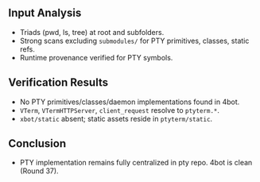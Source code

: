 ## Input Analysis
- Triads (pwd, ls, tree) at root and subfolders.
- Strong scans excluding `submodules/` for PTY primitives, classes, static refs.
- Runtime provenance verified for PTY symbols.

## Verification Results
- No PTY primitives/classes/daemon implementations found in 4bot.
- `VTerm`, `VTermHTTPServer`, `client_request` resolve to `ptyterm.*`.
- `xbot/static` absent; static assets reside in `ptyterm/static`.

## Conclusion
- PTY implementation remains fully centralized in pty repo. 4bot is clean (Round 37).
